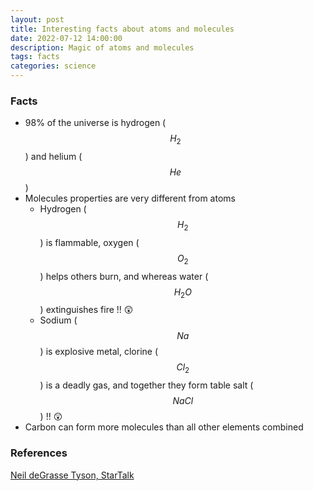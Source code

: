 ```yaml
---
layout: post
title: Interesting facts about atoms and molecules
date: 2022-07-12 14:00:00
description: Magic of atoms and molecules
tags: facts
categories: science
---
```


### Facts

- 98% of the universe is hydrogen ($$ H_2 $$) and helium ($$ He $$)
- Molecules properties are very different from atoms
    - Hydrogen ($$ H_2 $$) is flammable, oxygen ($$ O_2 $$) helps others burn, and whereas water ($$ H_2O $$) extinguishes fire !! :astonished:
    - Sodium ($$ Na $$) is explosive metal, clorine ($$ Cl_2 $$) is a deadly gas, and together they form table salt ($$ NaCl $$) !! :astonished:
- Carbon can form more molecules than all other elements combined

### References
[Neil deGrasse Tyson, StarTalk](https://youtu.be/SqX70ypN7bA?si=u6N_bAlKucOJwXQp)
